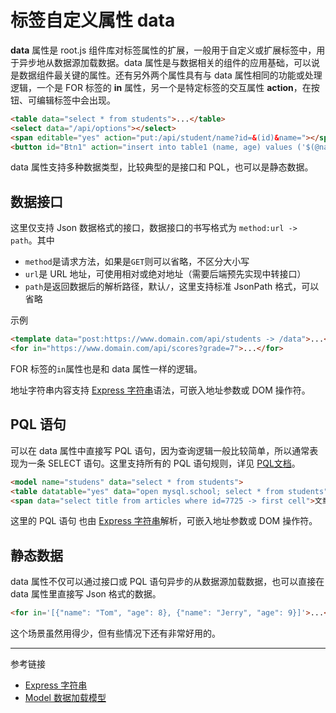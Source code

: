 # 标签自定义属性 data

**data** 属性是 root.js 组件库对标签属性的扩展，一般用于自定义或扩展标签中，用于异步地从数据源加载数据。data 属性是与数据相关的组件的应用基础，可以说是数据组件最关键的属性。还有另外两个属性具有与 data 属性相同的功能或处理逻辑，一个是 FOR 标签的 **in** 属性，另一个是特定标签的交互属性 **action**，在按钮、可编辑标签中会出现。

```html
<table data="select * from students">...</table>
<select data="/api/options"></select>
<span editable="yes" action="put:/api/student/name?id=&(id)&name="></span>
<button id="Btn1" action="insert into table1 (name, age) values ('$(@name)', $(#age))">
```

data 属性支持多种数据类型，比较典型的是接口和 PQL，也可以是静态数据。

## 数据接口

这里仅支持 Json 数据格式的接口，数据接口的书写格式为 `method:url -> path`。其中

* `method`是请求方法，如果是`GET`则可以省略，不区分大小写
* `url`是 URL 地址，可使用相对或绝对地址（需要后端预先实现中转接口）
* `path`是返回数据后的解析路径，默认`/`，这里支持标准 JsonPath 格式，可以省略

示例
```html
<template data="post:https://www.domain.com/api/students -> /data">...</template>
<for in="https://www.domain.com/api/scores?grade=7">...</for>
```

FOR 标签的`in`属性也是和 data 属性一样的逻辑。

地址字符串内容支持 [Express 字符串](/root.js/express.md)语法，可嵌入地址参数或 DOM 操作符。

## PQL 语句

可以在 data 属性中直接写 PQL 语句，因为查询逻辑一般比较简单，所以通常表现为一条 SELECT 语句。这里支持所有的 PQL 语句规则，详见 [PQL文档](/pql/overview)。

```html
<model name="studens" data="select * from students">
<table datatable="yes" data="open mysql.school; select * from students">
<span data="select title from articles where id=7725 -> first cell">文章标题：@:[title]</span>
```

这里的 PQL 语句 也由 [Express 字符串](/root.js/express.md)解析，可嵌入地址参数或 DOM 操作符。

## 静态数据

data 属性不仅可以通过接口或 PQL 语句异步的从数据源加载数据，也可以直接在 data 属性里直接写 Json 格式的数据。

```html
<for in='[{"name": "Tom", "age": 8}, {"name": "Jerry", "age": 9}]'>...</for>
```

这个场景虽然用得少，但有些情况下还有非常好用的。


---
参考链接

* [Express 字符串](/root.js/express.md)
* [Model 数据加载模型](/root.js/model.md)
